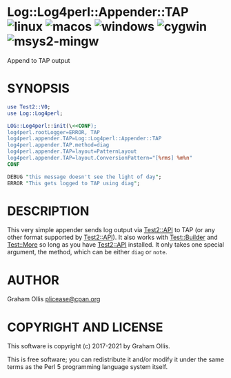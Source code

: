 # Log::Log4perl::Appender::TAP ![linux](https://github.com/uperl/Log-Log4perl-Appender-TAP/workflows/linux/badge.svg) ![macos](https://github.com/uperl/Log-Log4perl-Appender-TAP/workflows/macos/badge.svg) ![windows](https://github.com/uperl/Log-Log4perl-Appender-TAP/workflows/windows/badge.svg) ![cygwin](https://github.com/uperl/Log-Log4perl-Appender-TAP/workflows/cygwin/badge.svg) ![msys2-mingw](https://github.com/uperl/Log-Log4perl-Appender-TAP/workflows/msys2-mingw/badge.svg)

Append to TAP output

# SYNOPSIS

```perl
use Test2::V0;
use Log::Log4perl;

LOG::Log4perl::init(\<<CONF);
log4perl.rootLogger=ERROR, TAP
log4perl.appender.TAP=Log::Log4perl::Appender::TAP
log4perl.appender.TAP.method=diag
log4perl.appender.TAP=layout=PatternLayout
log4perl.appender.TAP=layout.ConversionPattern="[%rms] %m%n"
CONF

DEBUG "this message doesn't see the light of day";
ERROR "This gets logged to TAP using diag";
```

# DESCRIPTION

This very simple appender sends log output via [Test2::API](https://metacpan.org/pod/Test2::API) to TAP
(or any other format supported by [Test2::API](https://metacpan.org/pod/Test2::API)).  It also works with
[Test::Builder](https://metacpan.org/pod/Test::Builder) and [Test::More](https://metacpan.org/pod/Test::More) so long as you have [Test2::API](https://metacpan.org/pod/Test2::API)
installed.  It only takes one special argument, the method, which can
be either `diag` or `note`.

# AUTHOR

Graham Ollis <plicease@cpan.org>

# COPYRIGHT AND LICENSE

This software is copyright (c) 2017-2021 by Graham Ollis.

This is free software; you can redistribute it and/or modify it under
the same terms as the Perl 5 programming language system itself.

